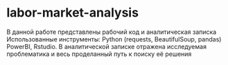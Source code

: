 # labor-market-analysis
В данной работе представлены рабочий код и аналитическая записка
Использованные инструменты: Python (requests, BeautifulSoup, pandas) PowerBI, Rstudio.
В аналитической записке отражена исследуемая проблематика и весь проделанный путь к поиску её решения
